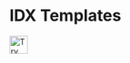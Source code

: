 # IDX Templates

<a href="https://idx.google.com/new?template=https://github.com/zyuanlim/idx-template">
  <img height="32" alt="Try in IDX" src="https://cdn.idx.dev/btn/try_dark_32.svg">
</a>
